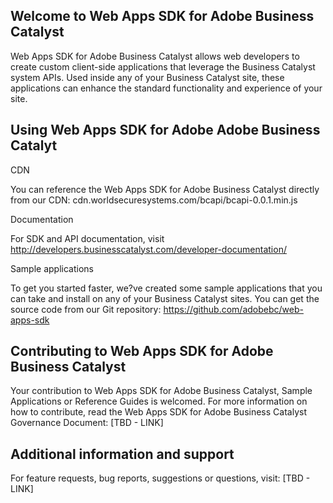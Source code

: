 ## Welcome to Web Apps SDK for Adobe Business Catalyst

Web Apps SDK for Adobe Business Catalyst allows web developers to create custom client-side applications that leverage the Business Catalyst system APIs. Used inside any of your Business Catalyst site, these applications can enhance the standard functionality and experience of your site.


## Using Web Apps SDK for Adobe Adobe Business Catalyt

CDN

You can reference the Web Apps SDK for Adobe Business Catalyst directly from our CDN: cdn.worldsecuresystems.com/bcapi/bcapi-0.0.1.min.js

Documentation

For SDK and API documentation, visit http://developers.businesscatalyst.com/developer-documentation/

Sample applications

To get you started faster, we?ve created some sample applications that you can take and install on any of your Business Catalyst sites. You can get the source code from our Git repository: https://github.com/adobebc/web-apps-sdk

## Contributing to Web Apps SDK for Adobe Business Catalyst

Your contribution to Web Apps SDK for Adobe Business Catalyst, Sample Applications or Reference Guides is welcomed. For more information on how to contribute, read the Web Apps SDK for Adobe Business Catalyst Governance Document: [TBD - LINK]

## Additional information and support

For feature requests, bug reports, suggestions or questions, visit: [TBD - LINK]
